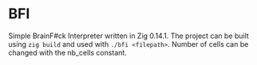 # BFI

Simple BrainF#ck Interpreter written in Zig 0.14.1.
The project can be built using `zig build` and used with `./bfi <filepath>`.
Number of cells can be changed with the nb\_cells constant.
